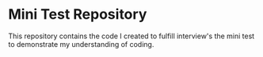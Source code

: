 # Mini Test Repository

This repository contains the code I created to fulfill interview's the mini test to demonstrate my understanding of coding.
